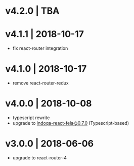 # v4.2.0 | TBA

# v4.1.1 | 2018-10-17
- fix react-router integration

# v4.1.0 | 2018-10-17
- remove react-router-redux

# v4.0.0 | 2018-10-08
- typescript rewrite
- upgrade to indoqa-react-fela@0.7.0 (Typescript-based)

# v3.0.0 | 2018-06-06
- upgrade to react-router-4
